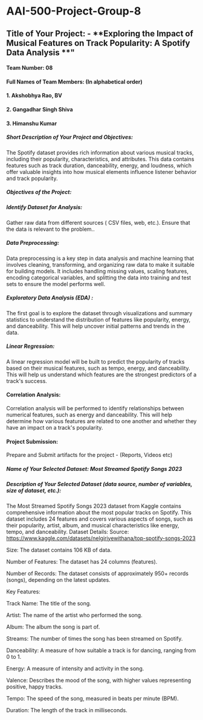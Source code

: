 # AAI-500-Project-Group-8
 
## Title of Your Project: - **Exploring the Impact of Musical Features on Track Popularity: A Spotify Data Analysis **"



#### Team Number: 08

#### Full Names of Team Members: (In alphabetical order)
#### 1. Akshobhya Rao, BV 
#### 2. Gangadhar Singh Shiva 
#### 3. Himanshu Kumar



##### Short Description of Your Project and Objectives: 

The Spotify dataset provides rich information about various musical tracks, including their popularity, characteristics, and attributes. 
This data contains features such as track duration, danceability, energy, and loudness,
which offer valuable insights into how musical elements influence listener behavior and track popularity.

##### Objectives of the Project:

##### Identify Dataset for Analysis:
Gather raw data from different sources ( CSV files, web, etc.). Ensure that the data is relevant to the problem..

##### Data Preprocessing:
Data preprocessing is a key step in data analysis and machine learning that involves cleaning, transforming, and organizing raw data to make it suitable for building models. It includes handling missing values, scaling features, encoding categorical variables, and splitting the data into training and test sets to ensure the model performs well.

##### Exploratory Data Analysis (EDA) :
The first goal is to explore the dataset through visualizations and summary statistics to understand the distribution of features like popularity, energy, and danceability. This will help uncover initial patterns and trends in the data.

##### Linear Regression:
A linear regression model will be built to predict the popularity of tracks based on their musical features, such as tempo, energy, and danceability. This will help us understand which features are the strongest predictors of a track's success.

#### Correlation Analysis:
Correlation analysis will be performed to identify relationships between numerical features, such as energy and danceability. This will help determine how various features are related to one another and whether they have an impact on a track's popularity.

#### Project Submission:
Prepare and Submit artifacts for the project - (Reports, Videos etc)


##### Name of Your Selected Dataset: Most Streamed Spotify Songs 2023

##### Description of Your Selected Dataset (data source, number of variables, size of dataset, etc.): 

The Most Streamed Spotify Songs 2023 dataset from Kaggle contains comprehensive information about the most popular tracks on Spotify. This dataset includes 24 features and covers various aspects of songs, such as their popularity, artist, album, and musical characteristics like energy, tempo, and danceability.
Dataset Details:
Source: https://www.kaggle.com/datasets/nelgiriyewithana/top-spotify-songs-2023 

Size: The dataset contains 106 KB of data.

Number of Features: The dataset has 24 columns (features).

Number of Records: The dataset consists of approximately 950+ records (songs), depending on the latest updates.

Key Features:

Track Name: The title of the song.

Artist: The name of the artist who performed the song.

Album: The album the song is part of.

Streams: The number of times the song has been streamed on Spotify.

Danceability: A measure of how suitable a track is for dancing, ranging from 0 to 1.

Energy: A measure of intensity and activity in the song.

Valence: Describes the mood of the song, with higher values representing positive, happy tracks.

Tempo: The speed of the song, measured in beats per minute (BPM).

Duration: The length of the track in milliseconds.



